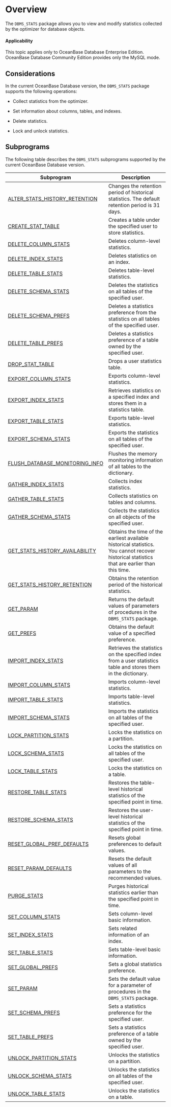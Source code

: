 # Overview

The `DBMS_STATS` package allows you to view and modify statistics collected by the optimizer for database objects.

<main id="notice" >
    <h4>Applicability</h4>
    <p>This topic applies only to OceanBase Database Enterprise Edition. OceanBase Database Community Edition provides only the MySQL mode. </p>
  </main>

## Considerations

In the current OceanBase Database version, the `DBMS_STATS` package supports the following operations:

* Collect statistics from the optimizer.

* Set information about columns, tables, and indexes.

* Delete statistics.

* Lock and unlock statistics.


## Subprograms

The following table describes the `DBMS_STATS` subprograms supported by the current OceanBase Database version.

| **Subprogram** | **Description** |
|-------------------------------------------------------------|------------------------------------------|
| [ALTER_STATS_HISTORY_RETENTION](../15900.dbms-stats-oracle/200.alter-stats-history-retention-oracle.md) | Changes the retention period of historical statistics. The default retention period is 31 days.  |
| [CREATE_STAT_TABLE](../15900.dbms-stats-oracle/300.create-stat-table-oracle.md) | Creates a table under the specified user to store statistics.  |
| [DELETE_COLUMN_STATS](../15900.dbms-stats-oracle/400.delete-column-stats-oracle.md) | Deletes column-level statistics.  |
| [DELETE_INDEX_STATS](../15900.dbms-stats-oracle/500.delete-index-stats-oracle.md) | Deletes statistics on an index.  |
| [DELETE_TABLE_STATS](../15900.dbms-stats-oracle/600.delete-table-stats-oracle.md) | Deletes table-level statistics.  |
| [DELETE_SCHEMA_STATS](../15900.dbms-stats-oracle/700.delete-schema-stats-oracle.md) | Deletes the statistics on all tables of the specified user.  |
| [DELETE_SCHEMA_PREFS](../15900.dbms-stats-oracle/800.delete-schema-prefs-oracle.md) | Deletes a statistics preference from the statistics on all tables of the specified user.  |
| [DELETE_TABLE_PREFS](../15900.dbms-stats-oracle/900.delete-table-prefs-oracle.md) | Deletes a statistics preference of a table owned by the specified user.  |
| [DROP_STAT_TABLE](../15900.dbms-stats-oracle/1000.drop-stat-table-oracle.md) | Drops a user statistics table.  |
| [EXPORT_COLUMN_STATS](../15900.dbms-stats-oracle/1100.export-column-stats-oracle.md) | Exports column-level statistics.  |
| [EXPORT_INDEX_STATS](../15900.dbms-stats-oracle/1200.export-index-stats-oracle.md) | Retrieves statistics on a specified index and stores them in a statistics table.  |
| [EXPORT_TABLE_STATS](../15900.dbms-stats-oracle/1300.export-table-stats-oracle.md) | Exports table-level statistics.  |
| [EXPORT_SCHEMA_STATS](../15900.dbms-stats-oracle/1400.export-schema-stats-oracle.md) | Exports the statistics on all tables of the specified user.  |
| [FLUSH_DATABASE_MONITORING_INFO](../15900.dbms-stats-oracle/1500.flush-database-monitoring-info-oracle.md) | Flushes the memory monitoring information of all tables to the dictionary.  |
| [GATHER_INDEX_STATS](../15900.dbms-stats-oracle/1600.gather-index-stats-oracle.md) | Collects index statistics.  |
| [GATHER_TABLE_STATS](../15900.dbms-stats-oracle/1700.gather-table-stats-oracle.md) | Collects statistics on tables and columns.  |
| [GATHER_SCHEMA_STATS](../15900.dbms-stats-oracle/1800.gather-schema-stats-oracle.md) | Collects the statistics on all objects of the specified user.  |
| [GET_STATS_HISTORY_AVAILABILITY](../15900.dbms-stats-oracle/1900.get-stats-history-availability-oracle.md) | Obtains the time of the earliest available historical statistics. You cannot recover historical statistics that are earlier than this time.  |
| [GET_STATS_HISTORY_RETENTION](../15900.dbms-stats-oracle/2000.get-stats-history-retention-oracle.md) | Obtains the retention period of the historical statistics.  |
| [GET_PARAM](../15900.dbms-stats-oracle/2100.get-param-oracle.md) | Returns the default values of parameters of procedures in the `DBMS_STATS` package.  |
| [GET_PREFS](../15900.dbms-stats-oracle/2200.get-prefs-oracle.md) | Obtains the default value of a specified preference.  |
| [IMPORT_INDEX_STATS](../15900.dbms-stats-oracle/2300.import-index-stats-oracle.md) | Retrieves the statistics on the specified index from a user statistics table and stores them in the dictionary.  |
| [IMPORT_COLUMN_STATS](../15900.dbms-stats-oracle/2400.import-column-stats-oracle.md) | Imports column-level statistics.  |
| [IMPORT_TABLE_STATS](../15900.dbms-stats-oracle/2500.import-table-stats-oracle.md) | Imports table-level statistics.  |
| [IMPORT_SCHEMA_STATS](../15900.dbms-stats-oracle/2600.import-schema-stats-oracle.md) | Imports the statistics on all tables of the specified user.  |
| [LOCK_PARTITION_STATS](../15900.dbms-stats-oracle/2700.lock-partition-stats-oracle.md) | Locks the statistics on a partition.  |
| [LOCK_SCHEMA_STATS](../15900.dbms-stats-oracle/2800.lock-schema-stats-oracle.md) | Locks the statistics on all tables of the specified user.  |
| [LOCK_TABLE_STATS](../15900.dbms-stats-oracle/4400.unlock-table-stats-oracle.md) | Locks the statistics on a table.  |
| [RESTORE_TABLE_STATS](../15900.dbms-stats-oracle/3000.restore-table-stats-oracle.md) | Restores the table-level historical statistics of the specified point in time.  |
| [RESTORE_SCHEMA_STATS](../15900.dbms-stats-oracle/3100.restore-schema-stats-oracle.md) | Restores the user-level historical statistics of the specified point in time.  |
| [RESET_GLOBAL_PREF_DEFAULTS](../15900.dbms-stats-oracle/3200.reset-global-pref-defaults-oracle.md) | Resets global preferences to default values.  |
| [RESET_PARAM_DEFAULTS](../15900.dbms-stats-oracle/3300.reset-param-defaults-oracle.md) | Resets the default values of all parameters to the recommended values.  |
| [PURGE_STATS](../15900.dbms-stats-oracle/3400.purge-stats-oracle.md) | Purges historical statistics earlier than the specified point in time.  |
| [SET_COLUMN_STATS](../15900.dbms-stats-oracle/3500.set-column-stats-oracle.md) | Sets column-level basic information.  |
| [SET_INDEX_STATS](../15900.dbms-stats-oracle/3600.set-index-stats-oracle.md) | Sets related information of an index.  |
| [SET_TABLE_STATS](../15900.dbms-stats-oracle/3700.set-table-stats-oracle.md) | Sets table-level basic information.  |
| [SET_GLOBAL_PREFS](../15900.dbms-stats-oracle/3800.set-global-prefs-oracle.md) | Sets a global statistics preference.  |
| [SET_PARAM](../15900.dbms-stats-oracle/3900.set-param-oracle.md) | Sets the default value for a parameter of procedures in the `DBMS_STATS` package.  |
| [SET_SCHEMA_PREFS](../15900.dbms-stats-oracle/4000.set-schema-prefs-oracle.md) | Sets a statistics preference for the specified user.  |
| [SET_TABLE_PREFS](../15900.dbms-stats-oracle/4100.set-table-prefs-oracle.md) | Sets a statistics preference of a table owned by the specified user.  |
| [UNLOCK_PARTITION_STATS](../15900.dbms-stats-oracle/4200.unlock-partition-stats-oracle.md) | Unlocks the statistics on a partition.  |
| [UNLOCK_SCHEMA_STATS](../15900.dbms-stats-oracle/4300.unlock-schema-stats-oracle.md) | Unlocks the statistics on all tables of the specified user.  |
| [UNLOCK_TABLE_STATS](../15900.dbms-stats-oracle/4400.unlock-table-stats-oracle.md) | Unlocks the statistics on a table.  |
